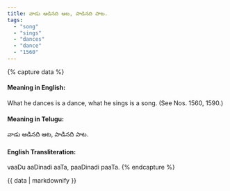 ```yaml
---
title: వాడు ఆడినది ఆట, పాడినది పాట.
tags:
  - "song"
  - "sings"
  - "dances"
  - "dance"
  - "1560"
---
```


{% capture data %}
#### Meaning in English:
What he dances is a dance, what he sings is a song.
(See Nos. 1560, 1590.)

#### Meaning in Telugu:
వాడు ఆడినది ఆట, పాడినది పాట.

#### English Transliteration:
vaaDu aaDinadi aaTa, paaDinadi paaTa.
{% endcapture %}

<div class="notice">{{ data | markdownify }}</div>


